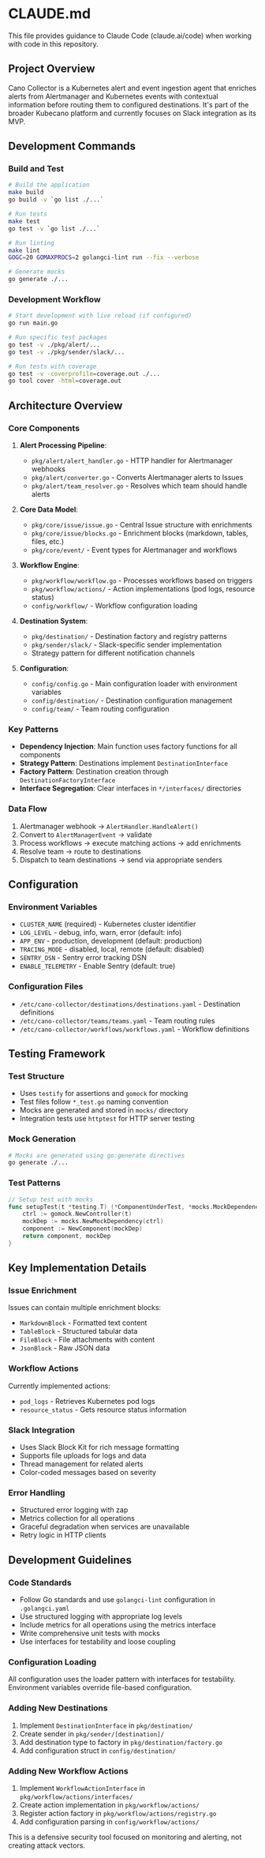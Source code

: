 # CLAUDE.md

This file provides guidance to Claude Code (claude.ai/code) when working with code in this repository.

## Project Overview

Cano Collector is a Kubernetes alert and event ingestion agent that enriches alerts from Alertmanager and Kubernetes events with contextual information before routing them to configured destinations. It's part of the broader Kubecano platform and currently focuses on Slack integration as its MVP.

## Development Commands

### Build and Test
```bash
# Build the application
make build
go build -v `go list ./...`

# Run tests
make test
go test -v `go list ./...`

# Run linting
make lint
GOGC=20 GOMAXPROCS=2 golangci-lint run --fix --verbose

# Generate mocks
go generate ./...
```

### Development Workflow
```bash
# Start development with live reload (if configured)
go run main.go

# Run specific test packages
go test -v ./pkg/alert/...
go test -v ./pkg/sender/slack/...

# Run tests with coverage
go test -v -coverprofile=coverage.out ./...
go tool cover -html=coverage.out
```

## Architecture Overview

### Core Components

1. **Alert Processing Pipeline**:
   - `pkg/alert/alert_handler.go` - HTTP handler for Alertmanager webhooks
   - `pkg/alert/converter.go` - Converts Alertmanager alerts to Issues
   - `pkg/alert/team_resolver.go` - Resolves which team should handle alerts

2. **Core Data Model**:
   - `pkg/core/issue/issue.go` - Central Issue structure with enrichments
   - `pkg/core/issue/blocks.go` - Enrichment blocks (markdown, tables, files, etc.)
   - `pkg/core/event/` - Event types for Alertmanager and workflows

3. **Workflow Engine**:
   - `pkg/workflow/workflow.go` - Processes workflows based on triggers
   - `pkg/workflow/actions/` - Action implementations (pod logs, resource status)
   - `config/workflow/` - Workflow configuration loading

4. **Destination System**:
   - `pkg/destination/` - Destination factory and registry patterns
   - `pkg/sender/slack/` - Slack-specific sender implementation
   - Strategy pattern for different notification channels

5. **Configuration**:
   - `config/config.go` - Main configuration loader with environment variables
   - `config/destination/` - Destination configuration management
   - `config/team/` - Team routing configuration

### Key Patterns

- **Dependency Injection**: Main function uses factory functions for all components
- **Strategy Pattern**: Destinations implement `DestinationInterface`
- **Factory Pattern**: Destination creation through `DestinationFactoryInterface`
- **Interface Segregation**: Clear interfaces in `*/interfaces/` directories

### Data Flow

1. Alertmanager webhook → `AlertHandler.HandleAlert()`
2. Convert to `AlertManagerEvent` → validate
3. Process workflows → execute matching actions → add enrichments
4. Resolve team → route to destinations
5. Dispatch to team destinations → send via appropriate senders

## Configuration

### Environment Variables
- `CLUSTER_NAME` (required) - Kubernetes cluster identifier
- `LOG_LEVEL` - debug, info, warn, error (default: info)
- `APP_ENV` - production, development (default: production)
- `TRACING_MODE` - disabled, local, remote (default: disabled)
- `SENTRY_DSN` - Sentry error tracking DSN
- `ENABLE_TELEMETRY` - Enable Sentry (default: true)

### Configuration Files
- `/etc/cano-collector/destinations/destinations.yaml` - Destination definitions
- `/etc/cano-collector/teams/teams.yaml` - Team routing rules
- `/etc/cano-collector/workflows/workflows.yaml` - Workflow definitions

## Testing Framework

### Test Structure
- Uses `testify` for assertions and `gomock` for mocking
- Test files follow `*_test.go` naming convention
- Mocks are generated and stored in `mocks/` directory
- Integration tests use `httptest` for HTTP server testing

### Mock Generation
```bash
# Mocks are generated using go:generate directives
go generate ./...
```

### Test Patterns
```go
// Setup test with mocks
func setupTest(t *testing.T) (*ComponentUnderTest, *mocks.MockDependency) {
    ctrl := gomock.NewController(t)
    mockDep := mocks.NewMockDependency(ctrl)
    component := NewComponent(mockDep)
    return component, mockDep
}
```

## Key Implementation Details

### Issue Enrichment
Issues can contain multiple enrichment blocks:
- `MarkdownBlock` - Formatted text content
- `TableBlock` - Structured tabular data  
- `FileBlock` - File attachments with content
- `JsonBlock` - Raw JSON data

### Workflow Actions
Currently implemented actions:
- `pod_logs` - Retrieves Kubernetes pod logs
- `resource_status` - Gets resource status information

### Slack Integration
- Uses Slack Block Kit for rich message formatting
- Supports file uploads for logs and data
- Thread management for related alerts
- Color-coded messages based on severity

### Error Handling
- Structured error logging with zap
- Metrics collection for all operations
- Graceful degradation when services are unavailable
- Retry logic in HTTP clients

## Development Guidelines

### Code Standards
- Follow Go standards and use `golangci-lint` configuration in `.golangci.yaml`
- Use structured logging with appropriate log levels
- Include metrics for all operations using the metrics interface
- Write comprehensive unit tests with mocks
- Use interfaces for testability and loose coupling

### Configuration Loading
All configuration uses the loader pattern with interfaces for testability. Environment variables override file-based configuration.

### Adding New Destinations
1. Implement `DestinationInterface` in `pkg/destination/`
2. Create sender in `pkg/sender/[destination]/`
3. Add destination type to factory in `pkg/destination/factory.go`
4. Add configuration struct in `config/destination/`

### Adding New Workflow Actions
1. Implement `WorkflowActionInterface` in `pkg/workflow/actions/interfaces/`
2. Create action implementation in `pkg/workflow/actions/`
3. Register action factory in `pkg/workflow/actions/registry.go`
4. Add configuration parsing in `config/workflow/actions/`

This is a defensive security tool focused on monitoring and alerting, not creating attack vectors.